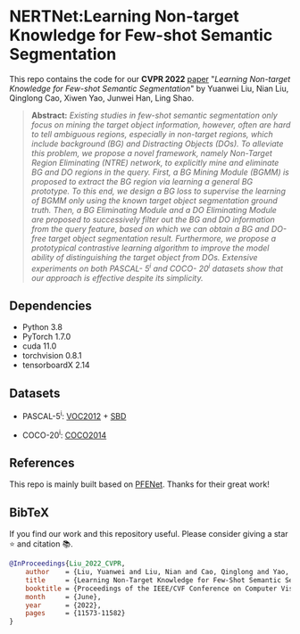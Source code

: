 # NERTNet:Learning Non-target Knowledge for Few-shot Semantic Segmentation
This repo contains the code for our **CVPR 2022** [paper](https://openaccess.thecvf.com/content/CVPR2022/html/Liu_Learning_Non-Target_Knowledge_for_Few-Shot_Semantic_Segmentation_CVPR_2022_paper.html) "*Learning Non-target Knowledge for Few-shot Semantic Segmentation*" by Yuanwei Liu, Nian Liu, Qinglong Cao, Xiwen Yao, Junwei Han, Ling Shao.

> **Abstract:** *Existing studies in few-shot semantic segmentation only focus on mining the target object information, however, often are hard to tell ambiguous regions, especially in non-target regions, which include background (BG) and Distracting Objects (DOs). To alleviate this problem, we propose a novel framework, namely Non-Target Region Eliminating (NTRE) network, to explicitly mine and eliminate BG and DO regions in the query. First, a BG Mining Module (BGMM) is proposed to extract the BG region via learning a general BG prototype. To this end, we design a BG loss to supervise the learning of BGMM only using the known target object segmentation ground truth. Then, a BG Eliminating Module and a DO Eliminating Module are proposed to successively filter out the BG and DO information from the query feature, based on which we can obtain a BG and DO-free target object segmentation result. Furthermore, we propose a prototypical contrastive learning algorithm to improve the model ability of distinguishing the target object from DOs. Extensive experiments on both PASCAL- 5<sup>i</sup> and COCO- 20<sup>i</sup> datasets show that our approach is effective despite its simplicity.*



## Dependencies

- Python 3.8
- PyTorch 1.7.0
- cuda 11.0
- torchvision 0.8.1
- tensorboardX 2.14

## Datasets

- PASCAL-5<sup>i</sup>:  [VOC2012](http://host.robots.ox.ac.uk/pascal/VOC/voc2012/) + [SBD](http://home.bharathh.info/pubs/codes/SBD/download.html)

- COCO-20<sup>i</sup>:  [COCO2014](https://cocodataset.org/#download)

## References

This repo is mainly built based on [PFENet](https://github.com/dvlab-research/PFENet). Thanks for their great work!

## BibTeX

If you find our work and this repository useful. Please consider giving a star :star: and citation &#x1F4DA;.

```bibtex
@InProceedings{Liu_2022_CVPR,
    author    = {Liu, Yuanwei and Liu, Nian and Cao, Qinglong and Yao, Xiwen and Han, Junwei and Shao, Ling},
    title     = {Learning Non-Target Knowledge for Few-Shot Semantic Segmentation},
    booktitle = {Proceedings of the IEEE/CVF Conference on Computer Vision and Pattern Recognition (CVPR)},
    month     = {June},
    year      = {2022},
    pages     = {11573-11582}
}
```
